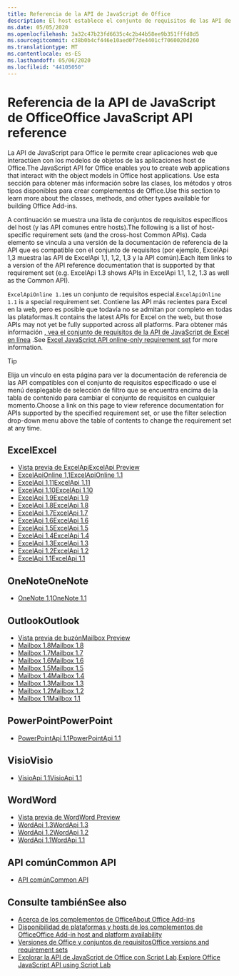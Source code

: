 ```yaml
---
title: Referencia de la API de JavaScript de Office
description: El host establece el conjunto de requisitos de las API de JavaScript de Office.
ms.date: 05/05/2020
ms.openlocfilehash: 3a32c47b23fd6635c4c2b44b58ee9b351fffd8d5
ms.sourcegitcommit: c38b0b4cf446e10aed0f7de4401cf7060020d260
ms.translationtype: MT
ms.contentlocale: es-ES
ms.lasthandoff: 05/06/2020
ms.locfileid: "44105050"
---
```

# <a name="office-javascript-api-reference"></a><span data-ttu-id="fed20-103">Referencia de la API de JavaScript de Office</span><span class="sxs-lookup"><span data-stu-id="fed20-103">Office JavaScript API reference</span></span>

<span data-ttu-id="fed20-104">La API de JavaScript para Office le permite crear aplicaciones web que interactúen con los modelos de objetos de las aplicaciones host de Office.</span><span class="sxs-lookup"><span data-stu-id="fed20-104">The JavaScript API for Office enables you to create web applications that interact with the object models in Office host applications.</span></span> <span data-ttu-id="fed20-105">Use esta sección para obtener más información sobre las clases, los métodos y otros tipos disponibles para crear complementos de Office.</span><span class="sxs-lookup"><span data-stu-id="fed20-105">Use this section to learn more about the classes, methods, and other types available for building Office Add-ins.</span></span>

<span data-ttu-id="fed20-106">A continuación se muestra una lista de conjuntos de requisitos específicos del host (y las API comunes entre hosts).</span><span class="sxs-lookup"><span data-stu-id="fed20-106">The following is a list of host-specific requirement sets (and the cross-host Common APIs).</span></span> <span data-ttu-id="fed20-107">Cada elemento se vincula a una versión de la documentación de referencia de la API que es compatible con el conjunto de requisitos (por ejemplo, ExcelApi 1,3 muestra las API de ExcelApi 1,1, 1,2, 1,3 y la API común).</span><span class="sxs-lookup"><span data-stu-id="fed20-107">Each item links to a version of the API reference documentation that is supported by that requirement set (e.g. ExcelApi 1.3 shows APIs in ExcelApi 1.1, 1.2, 1.3 as well as the Common API).</span></span>

<span data-ttu-id="fed20-108">`ExcelApiOnline 1.1`es un conjunto de requisitos especial.</span><span class="sxs-lookup"><span data-stu-id="fed20-108">`ExcelApiOnline 1.1` is a special requirement set.</span></span> <span data-ttu-id="fed20-109">Contiene las API más recientes para Excel en la web, pero es posible que todavía no se admitan por completo en todas las plataformas.</span><span class="sxs-lookup"><span data-stu-id="fed20-109">It contains the latest APIs for Excel on the web, but those APIs may not yet be fully supported across all platforms.</span></span> <span data-ttu-id="fed20-110">Para obtener más información [, vea el conjunto de requisitos de la API de JavaScript de Excel en línea](/office/dev/add-ins/reference/requirement-sets/excel-api-online-requirement-set) .</span><span class="sxs-lookup"><span data-stu-id="fed20-110">See [Excel JavaScript API online-only requirement set](/office/dev/add-ins/reference/requirement-sets/excel-api-online-requirement-set) for more information.</span></span>

> [!TIP]
> <span data-ttu-id="fed20-111">Elija un vínculo en esta página para ver la documentación de referencia de las API compatibles con el conjunto de requisitos especificado o use el menú desplegable de selección de filtro que se encuentra encima de la tabla de contenido para cambiar el conjunto de requisitos en cualquier momento.</span><span class="sxs-lookup"><span data-stu-id="fed20-111">Choose a link on this page to view reference documentation for APIs supported by the specified requirement set, or use the filter selection drop-down menu above the table of contents to change the requirement set at any time.</span></span>

## <a name="excel"></a><span data-ttu-id="fed20-112">Excel</span><span class="sxs-lookup"><span data-stu-id="fed20-112">Excel</span></span>

- [<span data-ttu-id="fed20-113">Vista previa de ExcelApi</span><span class="sxs-lookup"><span data-stu-id="fed20-113">ExcelApi Preview</span></span>](/javascript/api/excel?view=excel-js-preview)
- [<span data-ttu-id="fed20-114">ExcelApiOnline 1,1</span><span class="sxs-lookup"><span data-stu-id="fed20-114">ExcelApiOnline 1.1</span></span>](/javascript/api/excel?view=excel-js-online)
- [<span data-ttu-id="fed20-115">ExcelApi 1,11</span><span class="sxs-lookup"><span data-stu-id="fed20-115">ExcelApi 1.11</span></span>](/javascript/api/excel?view=excel-js-1.11)
- [<span data-ttu-id="fed20-116">ExcelApi 1.10</span><span class="sxs-lookup"><span data-stu-id="fed20-116">ExcelApi 1.10</span></span>](/javascript/api/excel?view=excel-js-1.10)
- [<span data-ttu-id="fed20-117">ExcelApi 1.9</span><span class="sxs-lookup"><span data-stu-id="fed20-117">ExcelApi 1.9</span></span>](/javascript/api/excel?view=excel-js-1.9)
- [<span data-ttu-id="fed20-118">ExcelApi 1.8</span><span class="sxs-lookup"><span data-stu-id="fed20-118">ExcelApi 1.8</span></span>](/javascript/api/excel?view=excel-js-1.8)
- [<span data-ttu-id="fed20-119">ExcelApi 1.7</span><span class="sxs-lookup"><span data-stu-id="fed20-119">ExcelApi 1.7</span></span>](/javascript/api/excel?view=excel-js-1.7)
- [<span data-ttu-id="fed20-120">ExcelApi 1.6</span><span class="sxs-lookup"><span data-stu-id="fed20-120">ExcelApi 1.6</span></span>](/javascript/api/excel?view=excel-js-1.6)
- [<span data-ttu-id="fed20-121">ExcelApi 1.5</span><span class="sxs-lookup"><span data-stu-id="fed20-121">ExcelApi 1.5</span></span>](/javascript/api/excel?view=excel-js-1.5)
- [<span data-ttu-id="fed20-122">ExcelApi 1.4</span><span class="sxs-lookup"><span data-stu-id="fed20-122">ExcelApi 1.4</span></span>](/javascript/api/excel?view=excel-js-1.4)
- [<span data-ttu-id="fed20-123">ExcelApi 1.3</span><span class="sxs-lookup"><span data-stu-id="fed20-123">ExcelApi 1.3</span></span>](/javascript/api/excel?view=excel-js-1.3)
- [<span data-ttu-id="fed20-124">ExcelApi 1.2</span><span class="sxs-lookup"><span data-stu-id="fed20-124">ExcelApi 1.2</span></span>](/javascript/api/excel?view=excel-js-1.2)
- [<span data-ttu-id="fed20-125">ExcelApi 1.1</span><span class="sxs-lookup"><span data-stu-id="fed20-125">ExcelApi 1.1</span></span>](/javascript/api/excel?view=excel-js-1.1)

## <a name="onenote"></a><span data-ttu-id="fed20-126">OneNote</span><span class="sxs-lookup"><span data-stu-id="fed20-126">OneNote</span></span>

- [<span data-ttu-id="fed20-127">OneNote 1,1</span><span class="sxs-lookup"><span data-stu-id="fed20-127">OneNote 1.1</span></span>](/javascript/api/onenote?view=onenote-js-1.1)

## <a name="outlook"></a><span data-ttu-id="fed20-128">Outlook</span><span class="sxs-lookup"><span data-stu-id="fed20-128">Outlook</span></span>

- [<span data-ttu-id="fed20-129">Vista previa de buzón</span><span class="sxs-lookup"><span data-stu-id="fed20-129">Mailbox Preview</span></span>](/javascript/api/outlook?view=outlook-js-preview)
- [<span data-ttu-id="fed20-130">Mailbox 1.8</span><span class="sxs-lookup"><span data-stu-id="fed20-130">Mailbox 1.8</span></span>](/javascript/api/outlook?view=outlook-js-1.8)
- [<span data-ttu-id="fed20-131">Mailbox 1.7</span><span class="sxs-lookup"><span data-stu-id="fed20-131">Mailbox 1.7</span></span>](/javascript/api/outlook?view=outlook-js-1.7)
- [<span data-ttu-id="fed20-132">Mailbox 1.6</span><span class="sxs-lookup"><span data-stu-id="fed20-132">Mailbox 1.6</span></span>](/javascript/api/outlook?view=outlook-js-1.6)
- [<span data-ttu-id="fed20-133">Mailbox 1.5</span><span class="sxs-lookup"><span data-stu-id="fed20-133">Mailbox 1.5</span></span>](/javascript/api/outlook?view=outlook-js-1.5)
- [<span data-ttu-id="fed20-134">Mailbox 1.4</span><span class="sxs-lookup"><span data-stu-id="fed20-134">Mailbox 1.4</span></span>](/javascript/api/outlook?view=outlook-js-1.4)
- [<span data-ttu-id="fed20-135">Mailbox 1.3</span><span class="sxs-lookup"><span data-stu-id="fed20-135">Mailbox 1.3</span></span>](/javascript/api/outlook?view=outlook-js-1.3)
- [<span data-ttu-id="fed20-136">Mailbox 1.2</span><span class="sxs-lookup"><span data-stu-id="fed20-136">Mailbox 1.2</span></span>](/javascript/api/outlook?view=outlook-js-1.2)
- [<span data-ttu-id="fed20-137">Mailbox 1.1</span><span class="sxs-lookup"><span data-stu-id="fed20-137">Mailbox 1.1</span></span>](/javascript/api/outlook?view=outlook-js-1.1)

## <a name="powerpoint"></a><span data-ttu-id="fed20-138">PowerPoint</span><span class="sxs-lookup"><span data-stu-id="fed20-138">PowerPoint</span></span>

- [<span data-ttu-id="fed20-139">PowerPointApi 1.1</span><span class="sxs-lookup"><span data-stu-id="fed20-139">PowerPointApi 1.1</span></span>](/javascript/api/powerpoint?view=powerpoint-js-1.1)

## <a name="visio"></a><span data-ttu-id="fed20-140">Visio</span><span class="sxs-lookup"><span data-stu-id="fed20-140">Visio</span></span>

- [<span data-ttu-id="fed20-141">VisioApi 1,1</span><span class="sxs-lookup"><span data-stu-id="fed20-141">VisioApi 1.1</span></span>](/javascript/api/visio?view=visio-js-1.1)

## <a name="word"></a><span data-ttu-id="fed20-142">Word</span><span class="sxs-lookup"><span data-stu-id="fed20-142">Word</span></span>

- [<span data-ttu-id="fed20-143">Vista previa de Word</span><span class="sxs-lookup"><span data-stu-id="fed20-143">Word Preview</span></span>](/javascript/api/word?view=word-js-preview)
- [<span data-ttu-id="fed20-144">WordApi 1.3</span><span class="sxs-lookup"><span data-stu-id="fed20-144">WordApi 1.3</span></span>](/javascript/api/word?view=word-js-1.3)
- [<span data-ttu-id="fed20-145">WordApi 1.2</span><span class="sxs-lookup"><span data-stu-id="fed20-145">WordApi 1.2</span></span>](/javascript/api/word?view=word-js-1.2)
- [<span data-ttu-id="fed20-146">WordApi 1.1</span><span class="sxs-lookup"><span data-stu-id="fed20-146">WordApi 1.1</span></span>](/javascript/api/word?view=word-js-1.1)

## <a name="common-api"></a><span data-ttu-id="fed20-147">API común</span><span class="sxs-lookup"><span data-stu-id="fed20-147">Common API</span></span>

- [<span data-ttu-id="fed20-148">API común</span><span class="sxs-lookup"><span data-stu-id="fed20-148">Common API</span></span>](/javascript/api/office?view=common-js)

## <a name="see-also"></a><span data-ttu-id="fed20-149">Consulte también</span><span class="sxs-lookup"><span data-stu-id="fed20-149">See also</span></span>

- [<span data-ttu-id="fed20-150">Acerca de los complementos de Office</span><span class="sxs-lookup"><span data-stu-id="fed20-150">About Office Add-ins</span></span>](/office/dev/add-ins/overview)
- [<span data-ttu-id="fed20-151">Disponibilidad de plataformas y hosts de los complementos de Office</span><span class="sxs-lookup"><span data-stu-id="fed20-151">Office Add-in host and platform availability</span></span>](/office/dev/add-ins/overview/office-add-in-availability)
- [<span data-ttu-id="fed20-152">Versiones de Office y conjuntos de requisitos</span><span class="sxs-lookup"><span data-stu-id="fed20-152">Office versions and requirement sets</span></span>](/office/dev/add-ins/develop/office-versions-and-requirement-sets)
- <span data-ttu-id="fed20-153">[Explorar la API de JavaScript de Office con Script Lab](/office/dev/add-ins/overview/explore-with-script-lab).</span><span class="sxs-lookup"><span data-stu-id="fed20-153">[Explore Office JavaScript API using Script Lab](/office/dev/add-ins/overview/explore-with-script-lab)</span></span>
